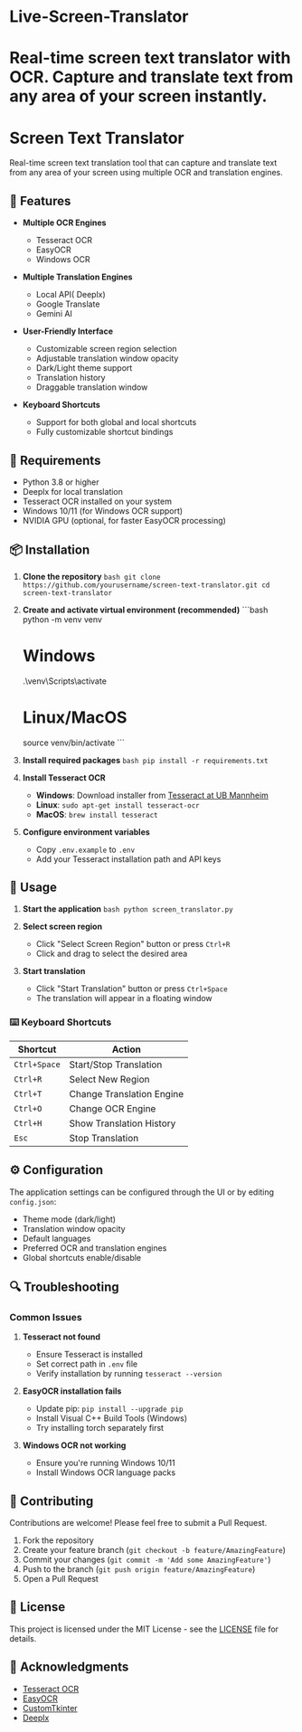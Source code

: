# Live-Screen-Translator
Real-time screen text translator with OCR. Capture and translate text from any area of your screen instantly.
=======
# Screen Text Translator

Real-time screen text translation tool that can capture and translate text from any area of your screen using multiple OCR and translation engines.

## 🌟 Features

- **Multiple OCR Engines**
  - Tesseract OCR
  - EasyOCR
  - Windows OCR

- **Multiple Translation Engines**
  - Local API( Deeplx)
  - Google Translate
  - Gemini AI

- **User-Friendly Interface**
  - Customizable screen region selection
  - Adjustable translation window opacity
  - Dark/Light theme support
  - Translation history
  - Draggable translation window

- **Keyboard Shortcuts**
  - Support for both global and local shortcuts
  - Fully customizable shortcut bindings

## 🔧 Requirements

- Python 3.8 or higher
- Deeplx for local translation
- Tesseract OCR installed on your system
- Windows 10/11 (for Windows OCR support)
- NVIDIA GPU (optional, for faster EasyOCR processing)

## 📦 Installation

1. **Clone the repository**   ```bash
   git clone https://github.com/yourusername/screen-text-translator.git
   cd screen-text-translator   ```

2. **Create and activate virtual environment (recommended)**   ```bash
   python -m venv venv
   # Windows
   .\venv\Scripts\activate
   # Linux/MacOS
   source venv/bin/activate   ```

3. **Install required packages**   ```bash
   pip install -r requirements.txt   ```

4. **Install Tesseract OCR**
   - **Windows**: Download installer from [Tesseract at UB Mannheim](https://github.com/UB-Mannheim/tesseract/wiki)
   - **Linux**: `sudo apt-get install tesseract-ocr`
   - **MacOS**: `brew install tesseract`

5. **Configure environment variables**
   - Copy `.env.example` to `.env`
   - Add your Tesseract installation path and API keys

## 🚀 Usage

1. **Start the application**   ```bash
   python screen_translator.py   ```

2. **Select screen region**
   - Click "Select Screen Region" button or press `Ctrl+R`
   - Click and drag to select the desired area

3. **Start translation**
   - Click "Start Translation" button or press `Ctrl+Space`
   - The translation will appear in a floating window

### ⌨️ Keyboard Shortcuts

| Shortcut | Action |
|----------|--------|
| `Ctrl+Space` | Start/Stop Translation |
| `Ctrl+R` | Select New Region |
| `Ctrl+T` | Change Translation Engine |
| `Ctrl+O` | Change OCR Engine |
| `Ctrl+H` | Show Translation History |
| `Esc` | Stop Translation |

## ⚙️ Configuration

The application settings can be configured through the UI or by editing `config.json`:

- Theme mode (dark/light)
- Translation window opacity
- Default languages
- Preferred OCR and translation engines
- Global shortcuts enable/disable

## 🔍 Troubleshooting

### Common Issues

1. **Tesseract not found**
   - Ensure Tesseract is installed
   - Set correct path in `.env` file
   - Verify installation by running `tesseract --version`

2. **EasyOCR installation fails**
   - Update pip: `pip install --upgrade pip`
   - Install Visual C++ Build Tools (Windows)
   - Try installing torch separately first

3. **Windows OCR not working**
   - Ensure you're running Windows 10/11
   - Install Windows OCR language packs

## 🤝 Contributing

Contributions are welcome! Please feel free to submit a Pull Request.

1. Fork the repository
2. Create your feature branch (`git checkout -b feature/AmazingFeature`)
3. Commit your changes (`git commit -m 'Add some AmazingFeature'`)
4. Push to the branch (`git push origin feature/AmazingFeature`)
5. Open a Pull Request

## 📝 License

This project is licensed under the MIT License - see the [LICENSE](LICENSE) file for details.

## 🙏 Acknowledgments

- [Tesseract OCR](https://github.com/tesseract-ocr/tesseract)
- [EasyOCR](https://github.com/JaidedAI/EasyOCR)
- [CustomTkinter](https://github.com/TomSchimansky/CustomTkinter)
- [Deeplx](https://github.com/OwO-Network/DeepLX)

